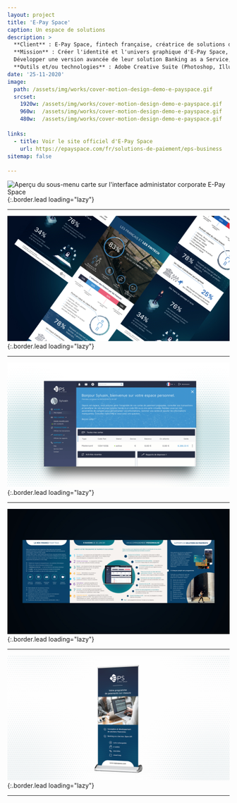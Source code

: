 ```yaml
---
layout: project
title: 'E-Pay Space'
caption: Un espace de solutions
description: >
  **Client** : E-Pay Space, fintech française, créatrice de solutions de paiement sur-mesure, Banking as a Service, et de solutions clé-en-main avec cartes prépayées et e-Wallets.<br/><br/>
  **Mission** : Créer l'identité et l'univers graphique d'E-Pay Space, en produisant tous les supports de communication (supports imprimés, site web, campagne marketing, posts LinkedIn).<br/><br/>
  Développer une version avancée de leur solution Banking as a Service, en définissant une nouvelle expérience utilisateur centrée sur l'utilisateur, en appliquant des méthodes telles que la création de personas et la définition des spécificités fonctionnelles de l'interface, en conformité avec les systèmes et réglementations financières.<br/><br/>
  **Outils et/ou technologies** : Adobe Creative Suite (Photoshop, Illustrator, InDesign), outils UX/UI (Sketch, Zeplin, Capian, Invision, Figma), Microsoft Office, HTML/CSS, technologies de développement web, méthodologies UX (personas, wireframing, prototyping).
date: '25-11-2020'
image: 
  path: /assets/img/works/cover-motion-design-demo-e-payspace.gif
  srcset: 
    1920w: /assets/img/works/cover-motion-design-demo-e-payspace.gif
    960w:  /assets/img/works/cover-motion-design-demo-e-payspace.gif
    480w:  /assets/img/works/cover-motion-design-demo-e-payspace.gif

links:
  - title: Voir le site officiel d'E-Pay Space
    url: https://epayspace.com/fr/solutions-de-paiement/eps-business
sitemap: false

---
```


![Aperçu du sous-menu carte sur l'interface administator corporate E-Pay Space](/assets/img/works/demo-administration-centralisee-720p.gif){:.border.lead loading="lazy"}

---

![Infographie - Les français et les Fintechs](/assets/img/works/cover-infographie-e-pay-space.jpg){:.border.lead loading="lazy"}

---

![Marque blanche - Interface cardholder](/assets/img/works/cover-marque-blanche-solution-e-pay-space.gif){:.border.lead loading="lazy"}

---

![Paris-Fintech - Roll-up](/assets/img/works/cover-print-un-espace-de-solutions-e-pay-space.jpg){:.border.lead loading="lazy"}

---

![Paris-Fintech - RDépliant](/assets/img/works/cover-design-roll-up-paris-fintech-e-pay-space.jpg){:.border.lead loading="lazy"}

---